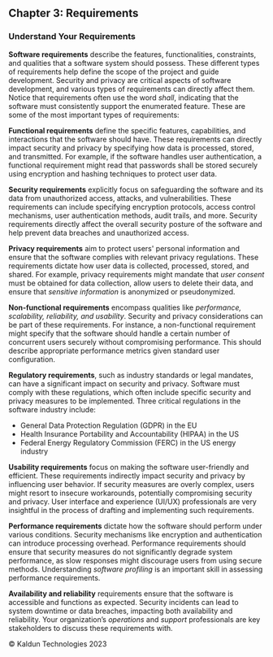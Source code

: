 ## Chapter 3: Requirements <a id="ch03-requirements"></a>

### Understand Your Requirements
**Software requirements** describe the features, functionalities, constraints, and qualities that a software system should possess. These different types of requirements help define the scope of the project and guide development. Security and privacy are critical aspects of software development, and various types of requirements can directly affect them. Notice that requirements often use the word _shall_, indicating that the software must consistently support the enumerated feature. These are some of the most important types of requirements:

**Functional requirements** define the specific features, capabilities, and interactions that the software should have. These requirements can directly impact security and privacy by specifying how data is processed, stored, and transmitted. For example, if the software handles user authentication, a functional requirement might read that passwords shall be stored securely using encryption and hashing techniques to protect user data.

**Security requirements** explicitly focus on safeguarding the software and its data from unauthorized access, attacks, and vulnerabilities. These requirements can include specifying encryption protocols, access control mechanisms, user authentication methods, audit trails, and more. Security requirements directly affect the overall security posture of the software and help prevent data breaches and unauthorized access.

**Privacy requirements** aim to protect users' personal information and ensure that the software complies with relevant privacy regulations. These requirements dictate how user data is collected, processed, stored, and shared. For example, privacy requirements might mandate that _user consent_ must be obtained for data collection, allow users to delete their data, and ensure that _sensitive information_ is anonymized or pseudonymized.

**Non-functional requirements** encompass qualities like _performance, scalability, reliability, and usability_. Security and privacy considerations can be part of these requirements. For instance, a non-functional requirement might specify that the software should handle a certain number of concurrent users securely without compromising performance. This should describe appropriate performance metrics given standard user configuration.

**Regulatory requirements**, such as industry standards or legal mandates, can have a significant impact on security and privacy. Software must comply with these regulations, which often include specific security and privacy measures to be implemented. Three critical regulations in the software industry include:
- General Data Protection Regulation (GDPR) in the EU
- Health Insurance Portability and Accountability (HIPAA) in the US
- Federal Energy Regulatory Commission (FERC) in the US energy industry

**Usability requirements** focus on making the software user-friendly and efficient. These requirements indirectly impact security and privacy by influencing user behavior. If security measures are overly complex, users might resort to insecure workarounds, potentially compromising security and privacy. User interface and experience (UI/UX) professionals are very insightful in the process of drafting and implementing such requirements.

**Performance requirements** dictate how the software should perform under various conditions. Security mechanisms like encryption and authentication can introduce processing overhead. Performance requirements should ensure that security measures do not significantly degrade system performance, as slow responses might discourage users from using secure methods. Understanding _software profiling_ is an important skill in assessing performance requirements.

**Availability and reliability** requirements ensure that the software is accessible and functions as expected. Security incidents can lead to system downtime or data breaches, impacting both availability and reliability. Your organization’s _operations_ and _support_ professionals are key stakeholders to discuss these requirements with.

&copy; Kaldun Technologies 2023
